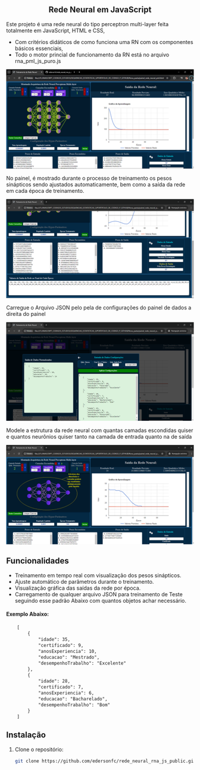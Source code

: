 ## <center>Rede Neural em JavaScript</center>

Este projeto é uma rede neural do tipo perceptron multi-layer feita totalmente em JavaScript, HTML e CSS, 
- Com critérios didáticos de como funciona uma RN com os componentes básicos essenciais, 
- Todo o motor princial de funcionamento da RN está no arquivo rna_pml_js_puro.js

![Painel de Rede Neural](https://github.com/edersonfc/rede_neural_rna_js_public/blob/main/images/painel_rede_neural.png)

No painel, é mostrado durante o processo de treinamento os pesos sinápticos sendo ajustados automaticamente, bem como a saída da rede em cada época de treinamento.

![Painel de Rede Neural](https://github.com/edersonfc/rede_neural_rna_js_public/blob/main/images/painel_rede_neural2.png)


Carregue o Arquivo JSON pelo pela de configurações do painel de dados a direita do painel

![Painel de Rede Neural](https://github.com/edersonfc/rede_neural_rna_js_public/blob/main/images/painel_rede_neural_3.png?)


Modele a estrutura da rede neural com quantas camadas escondidas quiser e quantos neurônios quiser tanto na camada de entrada quanto na de saída

![Painel de Rede Neural](https://github.com/edersonfc/rede_neural_rna_js_public/blob/main/images/painel_rede_neural_4.png)


## Funcionalidades
- Treinamento em tempo real com visualização dos pesos sinápticos.
- Ajuste automático de parâmetros durante o treinamento.
- Visualização gráfica das saídas da rede por época.
- Carregamento de qualquer arquivo JSON para treinamento de Teste seguindo esse padrão Abaixo com quantos objetos achar necessário.
#### Exemplo Abaixo:
```
    [
        {
            "idade": 35,
            "certificado": 9,
            "anosExperiencia": 10,
            "educacao": "Mestrado",
            "desempenhoTrabalho": "Excelente"
        },
        {
            "idade": 28,
            "certificado": 7,
            "anosExperiencia": 6,
            "educacao": "Bacharelado",
            "desempenhoTrabalho": "Bom"
        }
    ]
```    


## Instalação
1. Clone o repositório:
   ```bash
   git clone https://github.com/edersonfc/rede_neural_rna_js_public.git
